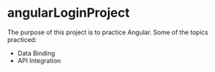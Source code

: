 # angularLoginProject

The purpose of this project is to practice Angular. Some of the topics practiced:
- Data Binding
- API Integration
